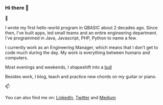 ### Hi there 👋

🌱

I wrote my first hello-world program in QBASIC about 2 decades ago. Since then, I've built apps, led small teams and an entire engineering department. I've programmed in Java, Javascript, PHP, Python to name a few.

I currently work as an Engineering Manager, which means that I don't get to code much during the day. My work is everything between humans and computers.  

Most evenings and weekends, I shapeshift into a [bull](https://github.com/mattoranking)

Besides work, I blog, teach and practice new chords on my guitar or piano.

📫

You can also find me on:
[LinkedIn](https://www.linkedin.com/in/mattadesanya/),
[Twitter](https://twitter.com/mattadesanya) and
[Medium](https://mattadesanya.medium.com)
<!--
**mattadesanya/mattadesanya** is a ✨ _special_ ✨ repository because its `README.md` (this file) appears on your GitHub profile.

Here are some ideas to get you started:

- 🔭 I’m currently working on ...
- 🌱 I’m currently learning ...
- 👯 I’m looking to collaborate on ...
- 🤔 I’m looking for help with ...
- 💬 Ask me about ...
- 📫 How to reach me: ...
- 😄 Pronouns: ...
- ⚡ Fun fact: ...
-->
